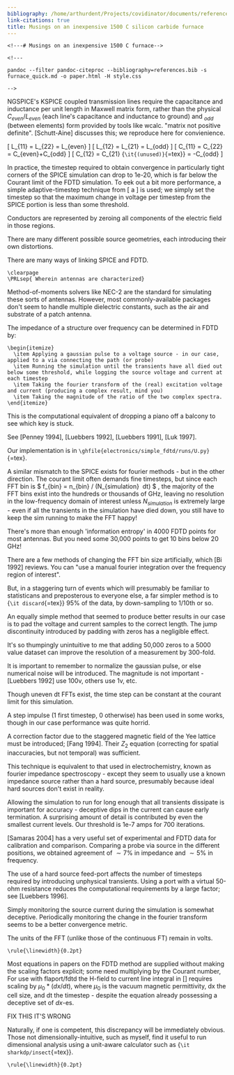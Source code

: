 ```yaml
---
bibliography: /home/arthurdent/Projects/covidinator/documents/references.bib
link-citations: true
title: Musings on an inexpensive 1500 C silicon carbide furnace
---
```


```{=html}
<!---# Musings on an inexpensive 1500 C furnace-->
```
```{=html}
<!---

pandoc --filter pandoc-citeproc --bibliography=references.bib -s furnace_quick.md -o paper.html -H style.css

-->
```
NGSPICE's KSPICE coupled transmission lines require the capacitance and
inductance per unit length in Maxwell matrix form, rather than the
physical $C_{even}$/$L_{even}$ (each line's capacitance and inductance
to ground) and $_{odd}$ (between elements) form provided by tools like
wcalc. "matrix not positive definite". \[Schutt-Aine\] discusses this;
we reproduce here for convienience.

\[ L\_{11} = L\_{22} = L\_{even} \] \[ L\_{12} = L\_{21} = L\_{odd} \]
\[ C\_{11} = C\_{22} = C\_{even}+C\_{odd} \] \[ C\_{12} = C\_{21}
{`\it{(unused)}`{=tex}} = -C\_{odd} \]

In practice, the timestep required to obtain convergence in particularly
tight corners of the SPICE simulation can drop to 1e-20, which is far
below the Courant limit of the FDTD simulation. To eek out a bit more
performance, a simple adaptive-timestep technique from \[ a \] is used;
we simply set the timestep so that the maximum change in voltage per
timestep from the SPICE portion is less than some threshold.

Conductors are represented by zeroing all components of the electric
field in those regions.

There are many different possible source geometries, each introducing
their own distortions.

There are many ways of linking SPICE and FDTD.

```{=tex}
\clearpage
\PRLsep{ Wherein antennas are characterized}
```
Method-of-moments solvers like NEC-2 are the standard for simulating
these sorts of antennas. However, most commonly-available packages don't
seem to handle multiple dielectric constants, such as the air and
substrate of a patch antenna.

The impedance of a structure over frequency can be determined in FDTD
by:

```{=tex}
\begin{itemize}
  \item Applying a gaussian pulse to a voltage source - in our case, applied to a via connecting the path (or probe)
  \item Running the simulation until the transients have all died out below some threshold, while logging the source voltage and current at each timestep
  \item Taking the fourier transform of the (real) excitation voltage and current (producing a complex result, mind you)
  \item Taking the magnitude of the ratio of the two complex spectra.
\end{itemize}
```
This is the computational equivalent of dropping a piano off a balcony
to see which key is stuck.

See \[Penney 1994\], \[Luebbers 1992\], \[Luebbers 1991\], \[Luk 1997\].

Our implementation is in
`\ghfile{electronics/simple_fdtd/runs/U.py}`{=tex}.

A similar mismatch to the SPICE exists for fourier methods - but in the
other direction. The courant limit often demands fine timesteps, but
since each FFT bin is \$ f\_{bin} = n\_{bin} / (N\_{simulation}  dt) \$
, the majority of the FFT bins exist into the hundreds or thousands of
GHz, leaving no resolution in the low-frequency domain of interest
unless $N_{simulation}$ is extremely large - even if all the transients
in the simulation have died down, you still have to keep the sim running
to make the FFT happy!

There's more than enough 'information entropy' in 4000 FDTD points for
most antennas. But you need some 30,000 points to get 10 bins below 20
GHz!

There are a few methods of changing the FFT bin size artificially, which
\[Bi 1992\] reviews. You can "use a manual fourier integration over the
frequency region of interest".

But, in a staggering turn of events which will presumably be familiar to
statisticans and preposterous to everyone else, a far simpler method is
to {`\it discard`{=tex}} 95% of the data, by down-sampling to 1/10th or
so.

An equally simple method that seemed to produce better results in our
case is to pad the voltage and current samples to the correct length.
The jump discontinuity introduced by padding with zeros has a negligible
effect.

It's so thumpingly unintuitive to me that adding 50,000 zeros to a 5000
value dataset can improve the resolution of a measurement by 300-fold.

It is important to remember to normalize the gaussian pulse, or else
numerical noise will be introduced. The magnitude is not important -
\[Luebbers 1992\] use 100v, others use 1v, etc.

Though uneven dt FFTs exist, the time step can be constant at the
courant limit for this simulation.

A step impulse (1 first timestep, 0 otherwise) has been used in some
works, though in our case performance was quite horrid.

A correction factor due to the staggered magnetic field of the Yee
lattice must be introduced; \[Fang 1994\]. Their $Z_2$ equation
(correcting for spatial inaccuracies, but not temporal) was sufficient.

This technique is equivalent to that used in electrochemistry, known as
fourier impedance spectroscopy - except they seem to usually use a known
impedance source rather than a hard source, presumably because ideal
hard sources don't exist in reality.

Allowing the simulation to run for long enough that all transients
dissipate is important for accuracy - deceptive dips in the current can
cause early termination. A surprising amount of detail is contributed by
even the smallest current levels. Our threshold is 1e-7 amps for 700
iterations.

\[Samaras 2004\] has a very useful set of experimental and FDTD data for
calibration and comparison. Comparing a probe via source in the
different positions, we obtained agreement of $\sim 7\%$ in impedance
and $\sim 5\%$ in frequency.

The use of a hard source feed-port affects the number of timesteps
required by introducing unphysical transients. Using a port with a
virtual 50-ohm resistance reduces the computational requirements by a
large factor; see \[Luebbers 1996\].

Simply monitoring the source current during the simulation is somewhat
deceptive. Periodically monitoring the change in the fourier transform
seems to be a better convergence metric.

The units of the FFT (unlike those of the continuous FT) remain in
volts.

```{=tex}
\rule{\linewidth}{0.2pt}
```
Most equations in papers on the FDTD method are supplied without making
the scaling factors explicit; some need multiplying by the Courant
number, For use with flaport/fdtd the H-field to current line integral
in \[\] requires scaling by $\mu_0 * (dx/dt)$, where $\mu_0$ is the
vacuum magnetic permittivity, dx the cell size, and dt the timestep -
despite the equation already possessing a deceptive set of $dx$-es.

FIX THIS IT'S WRONG

Naturally, if one is competent, this discrepancy will be immediately
obvious. Those not dimensionally-intuitive, such as myself, find it
useful to run dimensional analysis using a unit-aware calculator such as
{`\it sharkdp/insect`{=tex}}.

```{=tex}
\rule{\linewidth}{0.2pt}
```
